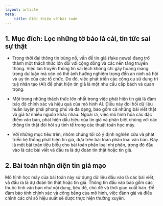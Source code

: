 ```yaml
---
layout: article
meta:
    title: Giới thiệu về bài toán
---
```


## 1. Mục đích: Lọc những tờ báo lá cải, tin tức sai sự thật

- Trong thời đại thông tin bùng nổ, vấn đề tin giả (fake news) đang trở thành một thách thức lớn đối với cộng đồng và các nền tảng truyền thông. Việc lan truyền thông tin sai lệch không chỉ gây hoang mang trong dư luận mà còn có thể ảnh hưởng nghiêm trọng đến an ninh xã hội và uy tín của các tổ chức. Do đó, việc phát triển các công cụ sử dụng trí tuệ nhân tạo (AI) để phát hiện tin giả là một nhu cầu cấp bách và quan trọng.

- Một trong những thách thức lớn nhất trong việc phát hiện tin giả là đảm bảo độ chính xác và hiệu quả của mô hình AI. Điều này đòi hỏi dữ liệu huấn luyện phải phong phú và đa dạng, bao gồm cả những bài viết thật và giả từ nhiều nguồn khác nhau. Ngoài ra, việc mô hình hóa các đặc điểm văn bản, phát hiện dấu hiệu của tin giả và phân biệt chúng với các thông tin thật đòi hỏi sự tinh tế trong các thuật toán học máy.

- Với những mục tiêu trên, nhóm chúng tôi có ý định nghiên cứu và phát triển hệ thống phát hiện tin giả, dựa trên bài toán phân loại văn bản. Đây là một bài toán tiêu biểu cho bài toán phân loại nhị phân, trong đó đầu vào là các bài viết và đầu ra là dự đoán tin thật hoặc tin giả.

## 2. Bài toán nhận diện tin giả mạo

Mô hình học máy của bài toán này sử dụng dữ liệu đầu vào là các bài viết, và đầu ra là dự đoán tin thật hoặc tin giả. Thông tin đầu vào bao gồm các thuộc tính văn bản như nội dung, tiêu đề, chủ đề và thời gian xuất bản. Để đảm bảo tính chính xác và công bằng của mô hình, việc đánh giá và điều chỉnh các chỉ số hiệu suất sẽ được thực hiện thường xuyên.


